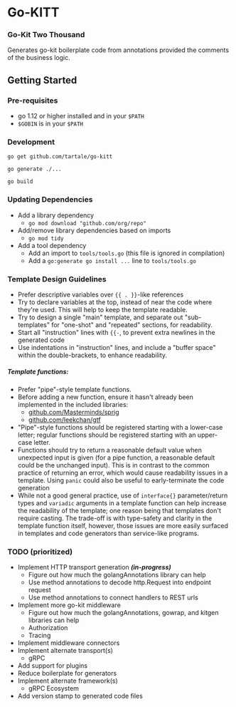 
# Go-KITT

### Go-Kit Two Thousand

Generates go-kit boilerplate code from annotations provided the comments of the business logic.

## Getting Started

### Pre-requisites

* go 1.12 or higher installed and in your `$PATH`
* `$GOBIN` is in your `$PATH`

### Development

`go get github.com/tartale/go-kitt`

`go generate ./...`

`go build`

### Updating Dependencies

* Add a library dependency
  * `go mod download "github.com/org/repo"`
* Add/remove library dependencies based on imports
  * `go mod tidy`
* Add a tool dependency
  * Add an import to `tools/tools.go` (this file is ignored in compilation)
  * Add a `go:generate go install ...` line to `tools/tools.go`


### Template Design Guidelines
* Prefer descriptive variables over `{{ . }}`-like references
* Try to declare variables at the top, instead of near the code where they're used.
This will help to keep the template readable.
* Try to design a single "main" template, and separate out "sub-templates"
for "one-shot" and "repeated" sections, for readability.
* Start all "instruction" lines with `{{-`, to prevent extra newlines
in the generated code
* Use indentations in "instruction" lines, and include
a "buffer space" within the double-brackets, to enhance readability.
##### Template functions:
* Prefer "pipe"-style template functions.
* Before adding a new function, ensure it hasn't already been implemented in the included libraries:
  * [github.com/Masterminds/sprig](https://github.com/Masterminds/sprig)
  * [github.com/leekchan/gtf](https://github.com/leekchan/gtf)
* "Pipe"-style functions should be registered starting with a lower-case letter;
regular functions should be registered starting with an upper-case letter.
* Functions should try to return a reasonable default value when unexpected input is
given (for a pipe function, a reasonable default could be the unchanged input). This
is in contrast to the common practice of returning an error, which
would cause readability issues in a template.  Using `panic` could
also be useful to early-terminate the code generation
* While not a good general practice, use of `interface{}` parameter/return types and `variadic`
arguments in a template function can help increase the readability of
the template; one reason being that templates don't require casting.
The trade-off is with type-safety and clarity in the template function itself,
however, those issues are more easily surfaced in templates and code
generators than service-like programs.

### TODO (prioritized)

* Implement HTTP transport generation _**(in-progress)**_
  * Figure out how much the golangAnnotations library can help
  * Use method annotations to decode http.Request into endpoint request
  * Use method annotations to connect handlers to REST urls
* Implement more go-kit middleware
  * Figure out how much the golangAnnotations, gowrap, and kitgen libraries can help
  * Authorization
  * Tracing
* Implement middleware connectors
* Implement alternate transport(s)
  * gRPC
* Add support for plugins
* Reduce boilerplate for generators
* Implement alternate framework(s)
  * gRPC Ecosystem
* Add version stamp to generated code files
